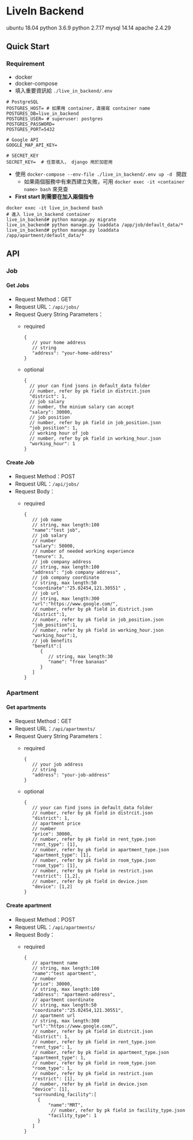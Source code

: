 # LiveIn Backend
ubuntu 18.04
python 3.6.9
python 2.7.17
mysql 14.14
apache 2.4.29

## Quick Start
### Requirement 
* docker 
* docker-compose 
* 填入重要資訊給 `./live_in_backend/.env`
```env
# PostgreSQL
POSTGRES_HOST= # 如果用 container，直接寫 container name 
POSTGRES_DB=live_in_backend
POSTGRES_USER= # superuser: postgres
POSTGRES_PASSWORD=
POSTGRES_PORT=5432

# Google API
GOOGLE_MAP_API_KEY=

# SECRET_KEY
SECRET_KEY=  # 任意填入， django 用於加密用
```
* 使用 `docker-compose --env-file ./live_in_backend/.env up -d ` 開啟
    * 如果兩個服務中有東西建立失敗，可用 `docker exec -it <container name> bash` 來見查
* **First start 則需要在加入兩個指令**
```
docker exec -it live_in_backend bash
# 進入 live_in_backend container 
live_in_backend# python manage.py migrate
live_in_backend# python manage.py loaddata /app/job/default_data/*
live_in_backend# python manage.py loaddata /app/apartment/default_data/*
```

## API

### Job

#### Get Jobs
- Request Method：GET
- Request URL：`/api/jobs/`
- Request Query String Parameters：
  - required

    ```json5
    {
       // your home address
       // string
       "address": "your-home-address"
    }
    ```
    
  - optional

    ```json5
    {
      // your can find jsons in default_data folder
      // number, refer by pk field in distrcit.json
      "district": 1,
      // job salary
      // number, the minium salary can accept
      "salary": 30000,
      // job position
      // number, refer by pk field in job_position.json
      "job_position": 1,
      // working hour of job
      // number, refer by pk field in working_hour.json
      "working_hour": 1
    }
    ```

#### Create Job
- Request Method：POST
- Request URL：`/api/jobs/`
- Request Body：
  - required

    ``` json5
    {
       // job name
       // string, max length:100
       "name":"test job",
       // job salary
       // number
       "salary": 50000,
       // number of needed working experience
       "tenure": 3,
       // job company address
       // string, max length:100
       "address": "job company address",
       // job company coordinate
       // string, max length:50
       "coordinate":"25.02454,121.30551" ,
       // job url
       // string, max length:300
       "url":"https://www.google.com/",
       // number, refer by pk field in district.json
       "district":1,
       // number, refer by pk field in job_position.json
       "job_position":1,
       // number, refer by pk field in working_hour.json
       "working_hour":1,
       // job benefits
       "benefit":[
          {
             // string, max length:30
             "name": "free bananas"
          }
       ]
    }
    ```

### Apartment

#### Get apartments
- Request Method：GET
- Request URL：`/api/apartments/`
- Request Query String Parameters：
  - required

    ```json5
    {
       // your job address
       // string
       "address": "your-job-address"
    }
    ```
    
  - optional

    ```json5
    {
       // your can find jsons in default_data folder
       // number, refer by pk field in distrcit.json
       "district": 1,
       // apartment price
       // number
       "price": 30000,
       // number, refer by pk field in rent_type.json
       "rent_type": [1],
       // number, refer by pk field in apartment_type.json
       "apartment_type": [1],
       // number, refer by pk field in room_type.json
       "room_type": [1],
       // number, refer by pk field in restrict.json
       "restrict": [1,2],
       // number, refer by pk field in device.json
       "device": [1,2]
    }
    ```

#### Create apartment
- Request Method：POST
- Request URL：`/api/apartments/`
- Request Body：
  - required

    ``` json5
    {
       // apartment name
       // string, max length:100
       "name":"test apartment",
       // number
       "price": 30000,
       // string, max length:100
       "address": "apartment-address",
       // apartment coordinate
       // string, max length:50
       "coordinate":"25.02454,121.30551",
       // apartment url
       // string, max length:300
       "url":"https://www.google.com/",
       // number, refer by pk field in distrcit.json
       "district": 1,
       // number, refer by pk field in rent_type.json
       "rent_type": 1,
       // number, refer by pk field in apartment_type.json
       "apartment_type": 1,
       // number, refer by pk field in room_type.json
       "room_type": 1,
       // number, refer by pk field in restrict.json
       "restrict": [1],
       // number, refer by pk field in device.json
       "device": [1],
       "surrounding_facility":[
         {
             "name":"MRT",
              // number, refer by pk field in facility_type.json
             "facility_type": 1
         }
       ]
    }
    ```


